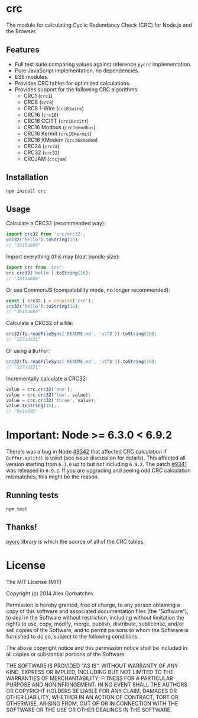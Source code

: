 # crc

The module for calculating Cyclic Redundancy Check (CRC) for Node.js and the Browser.

## Features

- Full test suite comparing values against reference `pycrc` implementation.
- Pure JavaScript implementation, no dependencies.
- ES6 modules.
- Provides CRC tables for optimized calculations.
- Provides support for the following CRC algorithms:
  - CRC1 (`crc1`)
  - CRC8 (`crc8`)
  - CRC8 1-Wire (`crc81wire`)
  - CRC16 (`crc16`)
  - CRC16 CCITT (`crc16ccitt`)
  - CRC16 Modbus (`crc16modbus`)
  - CRC16 Kermit (`crc16kermit`)
  - CRC16 XModem (`crc16xmodem`)
  - CRC24 (`crc24`)
  - CRC32 (`crc32`)
  - CRCJAM (`crcjam`)

## Installation

```
npm install crc
```

## Usage

Calculate a CRC32 (recommended way):

```js
import crc32 from 'crc/crc32';
crc32('hello').toString(16);
// "3610a686"
```

Import everything (this may bloat bundle size):

```js
import crc from 'crc';
crc.crc32('hello').toString(16);
// "3610a686"
```

Or use CommonJS (compatability mode, no longer recommended):

```js
const { crc32 } = require('crc');
crc32('hello').toString(16);
// "3610a686"
```

Calculate a CRC32 of a file:

```js
crc32(fs.readFileSync('README.md', 'utf8')).toString(16);
// "127ad531"
```

Or using a `Buffer`:

```js
crc32(fs.readFileSync('README.md', 'utf8')).toString(16);
// "127ad531"
```

Incrementally calculate a CRC32:

```js
value = crc.crc32('one');
value = crc.crc32('two', value);
value = crc.crc32('three', value);
value.toString(16);
// "9e1c092"
```

# Important: Node >= 6.3.0 < 6.9.2

There's was a bug in Node [#9342](https://github.com/nodejs/node/issues/9342) that affected CRC calculation if `Buffer.split()` is used (see issue discussion for details). This affected all version starting from `6.3.0` up to but not including `6.9.2`. The patch [#9341](https://github.com/nodejs/node/pull/9341) was released in `6.9.2`. If you are upgrading and seeing odd CRC calculation mismatches, this might be the reason.

## Running tests

```
npm test
```

## Thanks!

[pycrc](http://www.tty1.net/pycrc/) library is which the source of all of the CRC tables.

# License

The MIT License (MIT)

Copyright (c) 2014 Alex Gorbatchev

Permission is hereby granted, free of charge, to any person obtaining a copy
of this software and associated documentation files (the "Software"), to deal
in the Software without restriction, including without limitation the rights
to use, copy, modify, merge, publish, distribute, sublicense, and/or sell
copies of the Software, and to permit persons to whom the Software is
furnished to do so, subject to the following conditions:

The above copyright notice and this permission notice shall be included in
all copies or substantial portions of the Software.

THE SOFTWARE IS PROVIDED "AS IS", WITHOUT WARRANTY OF ANY KIND, EXPRESS OR
IMPLIED, INCLUDING BUT NOT LIMITED TO THE WARRANTIES OF MERCHANTABILITY,
FITNESS FOR A PARTICULAR PURPOSE AND NONINFRINGEMENT. IN NO EVENT SHALL THE
AUTHORS OR COPYRIGHT HOLDERS BE LIABLE FOR ANY CLAIM, DAMAGES OR OTHER
LIABILITY, WHETHER IN AN ACTION OF CONTRACT, TORT OR OTHERWISE, ARISING FROM,
OUT OF OR IN CONNECTION WITH THE SOFTWARE OR THE USE OR OTHER DEALINGS IN
THE SOFTWARE.

